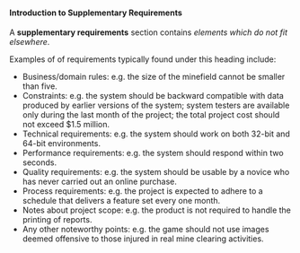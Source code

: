 <link rel="stylesheet" href="{{baseUrl}}/book/css/textbook.css">

<div class="website-content">

#### Introduction to Supplementary Requirements

<div id="main">

A **supplementary requirements** section contains _elements which do not fit elsewhere_.

Examples of of requirements typically found under this heading include:

<tip-box>

*	Business/domain rules:   e.g. the size of the minefield cannot be smaller than five.
*	Constraints: e.g.  the system should be backward compatible with data produced by earlier versions of the system; system testers are available only during the last month of the project; the total project cost should not exceed $1.5 million.
*	Technical requirements: e.g. the system should work on both 32-bit and 64-bit environments.
*	Performance requirements: e.g. the system should respond within two seconds.
*	Quality requirements: e.g. the system should be usable by a novice who has never carried out an online purchase.
*	Process requirements: e.g. the project is expected to adhere to a schedule that delivers a feature set every one month.
*	Notes about project scope: e.g. the product is not required to handle the printing of reports.
*	Any other noteworthy points: e.g. the game should not use images deemed offensive to those injured in real mine clearing activities.

</tip-box>

<p/>

<!-- extras ------------------------------------------------------------------------------------ -->

<panel header=":paperclip: Extras" expandable type="seamless" expanded>

  <panel header=":mortar_board: Learning Outcomes" expandable type="seamless">
    <include src="exercises.md" />
  </panel>

  <panel header=":package: Resources" expandable type="seamless">
    <include src="resources.md" />
  </panel>

  <panel header=":laughing: Humor" expandable type="seamless">
    <include src="humor.md" />
  </panel>

</panel>

</div>
</div>
